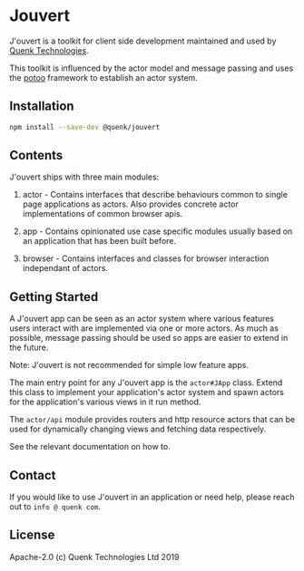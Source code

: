 # Jouvert

J'ouvert is a toolkit for client side development maintained and 
used by [Quenk Technologies](https://quenk.com).

This toolkit is influenced by the actor model and message passing and uses
the [potoo](https://github.com/quenktechnologies/potoo) framework to establish
an actor system.

## Installation

```sh
npm install --save-dev @quenk/jouvert
```

## Contents

J'ouvert ships with three main modules:

1. actor   - Contains interfaces that describe behaviours common to 
             single page applications as actors. Also provides concrete
             actor implementations of common browser apis.

2. app     - Contains opinionated use case specific modules usually
             based on an application that has been built before.

3. browser - Contains interfaces and classes for browser interaction
             independant of actors.

## Getting Started

A J'ouvert app can be seen as an actor system where various features users
interact with are implemented via one or more actors. As much as possible,
message passing should be used so apps are easier to extend in the future.

Note: J'ouvert is not recommended for simple low feature apps.

The main entry point for any J'ouvert app is the `actor#JApp` class.
Extend this class to implement your application's actor system and spawn
actors for the application's various views in it run method.

The `actor/api` module provides routers and http resource actors that
can be used for dynamically changing views and fetching data respectively.

See the relevant documentation on how to.

## Contact

If you would like to use J'ouvert in an application or need help,
please reach out to `info @ quenk com`.

## License

Apache-2.0 (c) Quenk Technologies Ltd 2019
